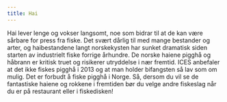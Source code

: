 ```yaml
---
title: Hai
---
```


Hai lever lenge og vokser langsomt, noe som bidrar til at de kan være sårbare for press fra fiske. Det svært dårlig til med mange bestander og arter, og haibestandene langt norskekysten har sunket dramatisk siden starten av industrielt fiske forrige århundre. De norske haiene pigghå og håbrann er kritisk truet og risikerer utryddelse i nær fremtid. ICES anbefaler at det ikke fiskes pigghå i 2013 og at man holder bifangsten så lav som om mulig. Det er forbudt å fiske pigghå i Norge. Så, dersom du vil se de fantastiske haiene og rokkene i fremtiden bør du velge andre fiskeslag når du er på restaurant eller i fiskedisken!
